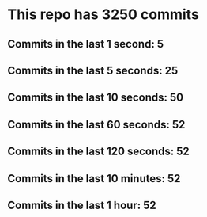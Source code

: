 # This repo has 3250 commits

## Commits in the last 1 second: 5
## Commits in the last 5 seconds: 25
## Commits in the last 10 seconds: 50
## Commits in the last 60 seconds: 52
## Commits in the last 120 seconds: 52
## Commits in the last 10 minutes: 52
## Commits in the last 1 hour: 52
